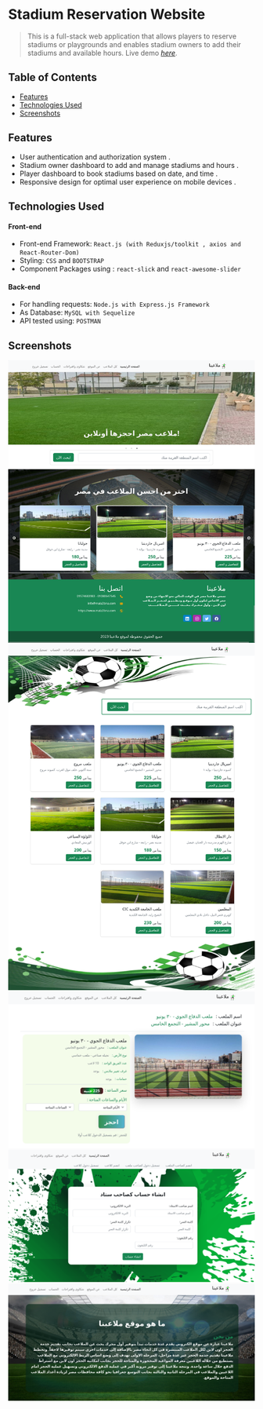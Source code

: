 # Stadium Reservation Website
> This is a full-stack web application that allows players to reserve stadiums or playgrounds and enables stadium owners to add their stadiums and available hours.
> Live demo [_here_](https://stadiums-reservation-client-side.onrender.com/).

## Table of Contents
* [Features](#features)
* [Technologies Used](#technologies-used)
* [Screenshots](#screenshots)


## Features
- User authentication and authorization system .
- Stadium owner dashboard to add and manage stadiums and hours .
- Player dashboard to book stadiums based on date, and time .
- Responsive design for optimal user experience on mobile devices .


## Technologies Used

#### Front-end

- Front-end Framework: `React.js (with Reduxjs/toolkit , axios and React-Router-Dom)`
- Styling: `CSS` and `BOOTSTRAP`
- Component Packages using : `react-slick` and `react-awesome-slider`

#### Back-end

- For handling requests: `Node.js with Express.js Framework`
- As Database: `MySQL with Sequelize`
- API tested using: `POSTMAN`


## Screenshots
![Example screenshot](./screenshots/1.png)
![Example screenshot](./screenshots/2.png)
![Example screenshot](./screenshots/5.png)
![Example screenshot](./screenshots/3.png)
![Example screenshot](./screenshots/4.png)
<!-- If you have screenshots you'd like to share, include them here. -->
